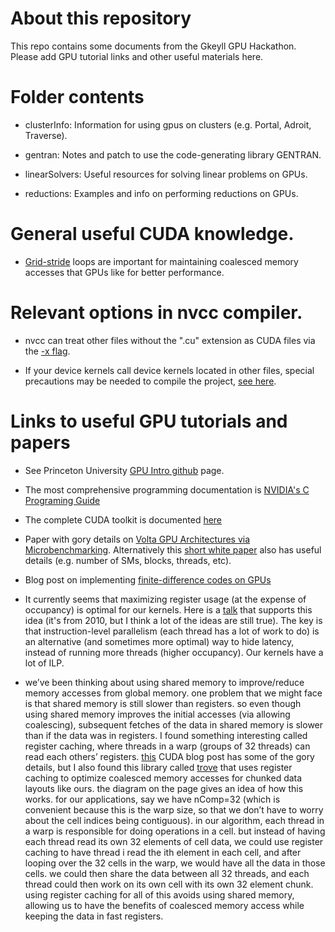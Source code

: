 # About this repository

This repo contains some documents from the Gkeyll GPU
Hackathon. Please add GPU tutorial links and other useful materials
here.

# Folder contents

- clusterInfo: Information for using gpus on clusters (e.g. Portal, Adroit, Traverse).

- gentran: Notes and patch to use the code-generating library GENTRAN.

- linearSolvers: Useful resources for solving linear problems on GPUs.

- reductions: Examples and info on performing reductions on GPUs.

# General useful CUDA knowledge.

- [Grid-stride](https://devblogs.nvidia.com/cuda-pro-tip-write-flexible-kernels-grid-stride-loops/)
  loops are important for maintaining coalesced memory accesses
  that GPUs like for better performance.

# Relevant options in nvcc compiler.

- nvcc can treat other files without the ".cu" extension as CUDA files
  via the [-x flag](https://docs.nvidia.com/cuda/cuda-compiler-driver-nvcc/index.html#options-for-altering-compiler-linker-behavior-x).

- If your device kernels call device kernels located in other files,
  special precautions may be needed to compile the project, [see here](https://devblogs.nvidia.com/separate-compilation-linking-cuda-device-code/).

# Links to useful GPU tutorials and papers

- See Princeton University [GPU Intro
  github](https://github.com/PrincetonUniversity/gpu_programming_intro)
  page.

- The most comprehensive programming documentation is [NVIDIA's C
  Programing
  Guide](https://docs.nvidia.com/cuda/cuda-c-programming-guide/index.html)

- The complete CUDA toolkit is documented [here](https://docs.nvidia.com/cuda/index.html)

- Paper with gory details on [Volta GPU Architectures via
  Microbenchmarking](https://arxiv.org/pdf/1804.06826.pdf). Alternatively this [short
  white paper](https://images.nvidia.com/content/volta-architecture/pdf/volta-architecture-whitepaper.pdf)
  also has useful details (e.g. number of SMs, blocks, threads, etc).

- Blog post on implementing [finite-difference codes on
  GPUs](https://devblogs.nvidia.com/finite-difference-methods-cuda-cc-part-1/)
  
- It currently seems that maximizing register usage (at the expense of occupancy) is optimal for our kernels. Here is a [talk](https://www.nvidia.com/content/GTC-2010/pdfs/2238_GTC2010.pdf) that supports this idea (it's from 2010, but I think a lot of the ideas are still true). The key is that instruction-level parallelism (each thread has a lot of work to do) is an alternative (and sometimes more optimal) way to hide latency, instead of running more threads (higher occupancy). Our kernels have a lot of ILP. 

- we’ve been thinking about using shared memory to improve/reduce memory accesses from global memory. one problem that we might face is that shared memory is still slower than registers. so even though using shared memory improves the initial accesses (via allowing coalescing), subsequent fetches of the data in shared memory is slower than if the data was in registers.  I found something interesting called register caching, where threads in a warp (groups of 32 threads) can read each others’ registers. [this](https://devblogs.nvidia.com/register-cache-warp-cuda/) CUDA blog post has some of the gory details, but I also found this library called [trove](https://github.com/bryancatanzaro/trove) that uses register caching to optimize coalesced memory accesses for chunked data layouts like ours. the diagram on the page gives an idea of how this works. for our applications, say we have nComp=32 (which is convenient because this is the warp size, so that we don’t have to worry about the cell indices being contiguous). in our algorithm, each thread in a warp is responsible for doing operations in a cell. but instead of having each thread read its own 32 elements of cell data, we could use register caching to have thread i read the ith element in each cell, and after looping over the 32 cells in the warp, we would have all the data in those cells. we could then share the data between all 32 threads, and each thread could then work on its own cell with its own 32 element chunk. using register caching for all of this avoids using shared memory, allowing us to have the benefits of coalesced memory access while keeping the data in fast registers.

